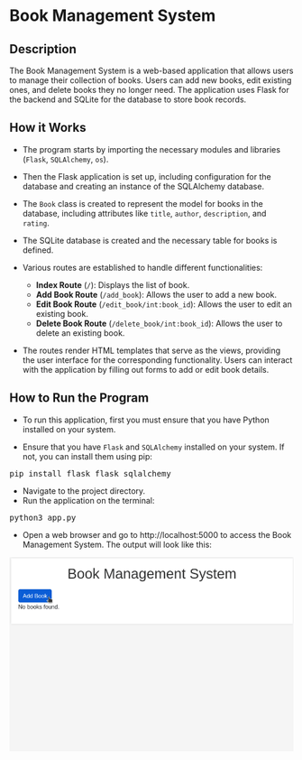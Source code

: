 # Book Management System

## Description

The Book Management System is a web-based application that allows users to manage their collection of books. Users can add new books, edit existing ones, and delete books they no longer need. The application uses Flask for the backend and SQLite for the database to store book records.

## How it Works

- The program starts by importing the necessary modules and libraries (<code>Flask</code>, <code>SQLAlchemy</code>, <code>os</code>).

- Then the Flask application is set up, including configuration for the database and creating an instance of the SQLAlchemy database.

- The <code>Book</code> class is created to represent the model for books in the database, including attributes like <code>title</code>, <code>author</code>, <code>description</code>, and <code>rating</code>.

- The SQLite database is created and the necessary table for books is defined.

- Various routes are established to handle different functionalities:
    - <strong>Index Route</strong> (<code>/</code>): Displays the list of book.
    - <strong>Add Book Route</strong> (<code>/add_book</code>): Allows the user to add a new book.
    - <strong>Edit Book Route</strong> (<code>/edit_book/int:book_id</code>): Allows the user to edit an existing book.
    - <strong>Delete Book Route</strong> (<code>/delete_book/int:book_id</code>): Allows the user to delete an existing book.

- The routes render HTML templates that serve as the views, providing the user interface for the corresponding functionality. Users can interact with the application by filling out forms to add or edit book details.


## How to Run the Program

- To run this application, first you must ensure that you have Python installed on your system.

- Ensure that you have <code>Flask</code> and <code>SQLAlchemy</code> installed on your system. If not, you can install them using pip:

<pre>pip install flask flask_sqlalchemy</pre>

- Navigate to the project directory.
- Run the application on the terminal:
<pre>python3 app.py</pre>

- Open a web browser and go to http://localhost:5000 to access the Book Management System. The output will look like this:

<p align="center">
  <img src="output/book-output.gif" alt='Books Output'>
</p>
